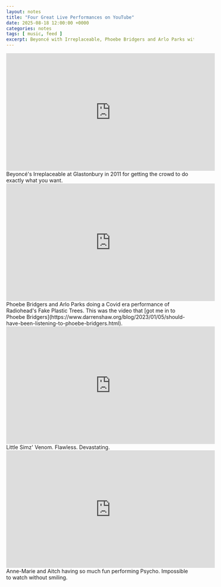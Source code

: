 ```yaml
---
layout: notes
title: "Four Great Live Performances on YouTube"
date: 2025-08-18 12:00:00 +0000
categories: notes
tags: [ music, feed ]
excerpt: Beyoncé with Irreplaceable, Phoebe Bridgers and Arlo Parks with Fake Plastic Trees, Little Simz with Venom and Anne-Marie and Aitch with Psycho are four great live performances on YouTube.
---
```


<iframe width="560" height="315" src="https://www.youtube.com/embed/l9H3IgM-ViU?si=p0z24549tEz12SBD" title="YouTube video player" frameborder="0" allow="accelerometer; autoplay; clipboard-write; encrypted-media; gyroscope; picture-in-picture; web-share" referrerpolicy="strict-origin-when-cross-origin" allowfullscreen></iframe>
Beyoncé's Irreplaceable at Glastonbury in 2011 for getting the crowd to do exactly what you want.

<iframe width="560" height="315" src="https://www.youtube.com/embed/JKPaA3p3bJU?si=3yBo8ZmkNbAWTplq" title="YouTube video player" frameborder="0" allow="accelerometer; autoplay; clipboard-write; encrypted-media; gyroscope; picture-in-picture; web-share" referrerpolicy="strict-origin-when-cross-origin" allowfullscreen></iframe>
Phoebe Bridgers and Arlo Parks doing a Covid era performance of Radiohead's Fake Plastic Trees. This was the video
that [got me in to Phoebe Bridgers](https://www.darrenshaw.org/blog/2023/01/05/should-have-been-listening-to-phoebe-bridgers.html).

<iframe width="560" height="315" src="https://www.youtube.com/embed/Kh8Q2iytzns?si=e3KtZzEUI7wPWVbH" title="YouTube video player" frameborder="0" allow="accelerometer; autoplay; clipboard-write; encrypted-media; gyroscope; picture-in-picture; web-share" referrerpolicy="strict-origin-when-cross-origin" allowfullscreen></iframe>
Little Simz' Venom. Flawless. Devastating.

<iframe width="560" height="315" src="https://www.youtube.com/embed/dR52nzb9q4s?si=GgkhnCRPJBtPjD0S" title="YouTube video player" frameborder="0" allow="accelerometer; autoplay; clipboard-write; encrypted-media; gyroscope; picture-in-picture; web-share" referrerpolicy="strict-origin-when-cross-origin" allowfullscreen></iframe>
Anne-Marie and Aitch having so much fun performing Psycho. Impossible to watch without smiling.
